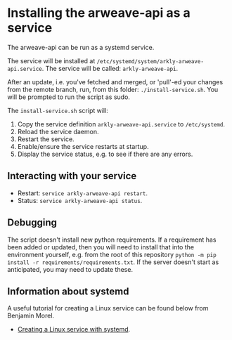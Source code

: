 # Installing the arweave-api as a service

The arweave-api can be run as a systemd service. 

The service will be installed at 
`/etc/systemd/system/arkly-arweave-api.service`. The service will be called:
`arkly-arweave-api`.

After an update, i.e. you've fetched and merged, or 'pull'-ed your changes from
the remote branch, run, from this folder: `./install-service.sh`. You will be
prompted to run the script as sudo.

The `install-service.sh` script will:

1. Copy the service definition `arkly-arweave-api.service` to `/etc/systemd`.
2. Reload the service daemon.
3. Restart the service.
4. Enable/ensure the service restarts at startup.
5. Display the service status, e.g. to see if there are any errors.

## Interacting with your service

* Restart: `service arkly-arweave-api restart`.
* Status: `service arkly-arweave-api status`.

## Debugging

The script doesn't install new python requirements. If a requirement has been
added or updated, then you will need to install that into the environment
yourself, e.g. from the root of this repository
`python -m pip install -r requirements/requirements.txt`. If the server doesn't
start as anticipated, you may need to update these.

## Information about systemd

A useful tutorial for creating a Linux service can be found below from Benjamin
Morel.

* [Creating a Linux service with systemd][morel-1].

[morel-1]: https://medium.com/@benmorel/creating-a-linux-service-with-systemd-611b5c8b91d6
